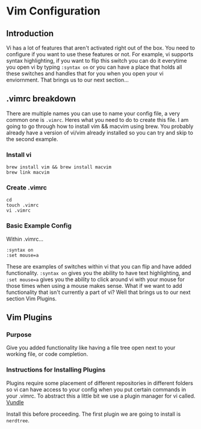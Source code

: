 # Vim Configuration
## Introduction

Vi has a lot of features that aren't activated right out of the box. You need to configure if you want to use these features or not. For example, vi supports syntax highlighting, if you want to flip this switch you can do it everytime you open vi by typing ```:syntax on``` or you can have a place that holds all these switches and handles that for you when you open your vi enviornment. That brings us to our next section...

## .vimrc breakdown

There are multiple names you can use to name your config file, a very common one is ```.vimrc```.
Heres what you need to do to create this file. I am going to go through how to install vim && macvim using brew. You probably already have a version of vi/vim already installed so you can try and skip to the second example.

### Install vi
```
brew install vim && brew install macvim
brew link macvim

```

### Create .vimrc
```
cd
touch .vimrc
vi .vimrc
```

### Basic Example Config
Within .vimrc...
```
:syntax on
:set mouse=a
```
These are examples of switches within vi that you can flip and have added functionality. ```:syntax on``` gives you the ability to have text highlighting, and ```:set mouse=a``` gives you the ability to click around vi with your mouse for those times when using a mouse makes sense. What if we want to add functionality that isn't currently a part of vi? Well that brings us to our next section Vim Plugins.

## Vim Plugins

### Purpose
Give you added functionality like having a file tree open next to your working file, or code completion.

### Instructions for Installing Plugins
Plugins require some placement of different repositories in different folders so vi can have access to your config when you put certain commands in your .vimrc. To abstract this a little bit we use a plugin manager for vi called. [Vundle](https://github.com/VundleVim/Vundle.vim)

 Install this before proceeding. The first plugin we are going to install is ```nerdtree```.
